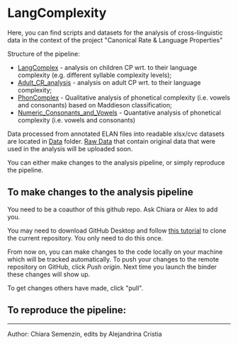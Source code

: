 # LangComplexity

Here, you can find scripts and datasets for the analysis of cross-linguistic data in the context of the project "Canonical Rate & Language Properties"

Structure of the pipeline:
* [LangComplex](https://github.com/LAAC-LSCP/LangComplexity/blob/master/LangComplex.R) - analysis on children CP wrt. to their language complexity (e.g. different syllable complexity levels);
* [Adult_CR_analysis](https://github.com/LAAC-LSCP/LangComplexity/blob/master/Adult_CR_analysis.R) - analysis on adult CP wrt. to their language complexity;
* [PhonComplex](https://github.com/LAAC-LSCP/LangComplexity/blob/master/PhonComplex.R) - Qualitative analysis of phonetical complexity (i.e. vowels and consonants) based on Maddieson classification;
* [Numeric_Consonants_and_Vowels](https://github.com/LAAC-LSCP/LangComplexity/blob/master/Numeric_Consonants_and_Vowels.R) - Quantative analysis of phonetical complexity (i.e. vowels and consonants) 

Data processed from annotated ELAN files into readable xlsx/cvc datasets are located in [Data](https://github.com/LAAC-LSCP/LangComplexity/tree/master/Data) folder.
[Raw Data]() that contain original data that were used in the analysis will be uploaded soon.

You can either make changes to the analysis pipeline, or simply reproduce the pipeline.

##  To make changes to the analysis pipeline

You need to be a coauthor of this github repo. Ask Chiara or Alex to add you.

You may need to download GitHub Desktop and follow [this tutorial](https://docs.github.com/en/desktop/contributing-and-collaborating-using-github-desktop/cloning-a-repository-from-github-to-github-desktop) to clone the current repository.  You only need to do this once.

From now on, you can make changes to the code locally on your machine which will be tracked automatically. To push your changes to the remote repository on GitHub, click *Push origin*. Next time you launch the binder these changes will show up.

To get changes others have made, click "pull".

## To reproduce the pipeline:

-----
Author: Chiara Semenzin, edits by Alejandrina Cristia

